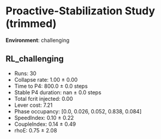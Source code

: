 # Proactive-Stabilization Study (trimmed)

**Environment**: challenging

## RL_challenging
- Runs: 30
- Collapse rate: 1.00 ± 0.00
- Time to P4: 800.0 ± 0.0 steps
- Stable P4 duration: nan ± 0.0 steps
- Total fcrit injected: 0.00
- Lever cost: 7.21
- Phase occupancy: [0.0, 0.026, 0.052, 0.838, 0.084]
- SpeedIndex: 0.10 ± 0.22
- CoupleIndex: 0.14 ± 0.49
- rhoE: 0.75 ± 2.08


